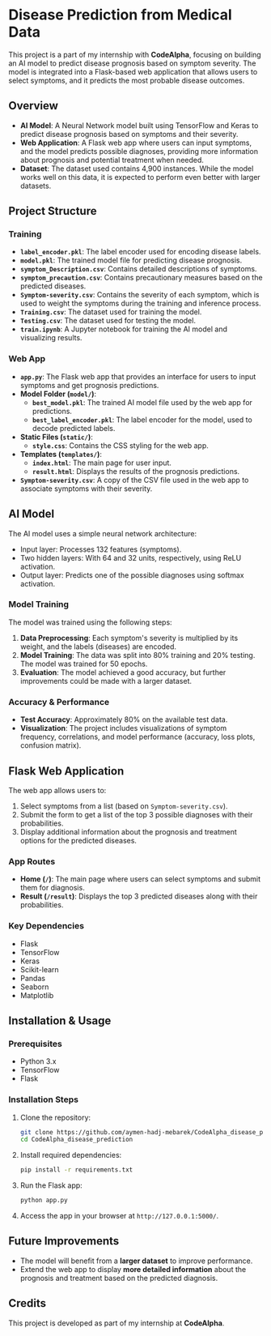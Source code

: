 # Disease Prediction from Medical Data

This project is a part of my internship with **CodeAlpha**, focusing on building an AI model to predict disease prognosis based on symptom severity. The model is integrated into a Flask-based web application that allows users to select symptoms, and it predicts the most probable disease outcomes.

## Overview

- **AI Model**: A Neural Network model built using TensorFlow and Keras to predict disease prognosis based on symptoms and their severity.
- **Web Application**: A Flask web app where users can input symptoms, and the model predicts possible diagnoses, providing more information about prognosis and potential treatment when needed.
- **Dataset**: The dataset used contains 4,900 instances. While the model works well on this data, it is expected to perform even better with larger datasets.

## Project Structure

### Training

- **`label_encoder.pkl`**: The label encoder used for encoding disease labels.
- **`model.pkl`**: The trained model file for predicting disease prognosis.
- **`symptom_Description.csv`**: Contains detailed descriptions of symptoms.
- **`symptom_precaution.csv`**: Contains precautionary measures based on the predicted diseases.
- **`Symptom-severity.csv`**: Contains the severity of each symptom, which is used to weight the symptoms during the training and inference process.
- **`Training.csv`**: The dataset used for training the model.
- **`Testing.csv`**: The dataset used for testing the model.
- **`train.ipynb`**: A Jupyter notebook for training the AI model and visualizing results.

### Web App

- **`app.py`**: The Flask web app that provides an interface for users to input symptoms and get prognosis predictions.
- **Model Folder (`model/`)**:
    - **`best_model.pkl`**: The trained AI model file used by the web app for predictions.
    - **`best_label_encoder.pkl`**: The label encoder for the model, used to decode predicted labels.
- **Static Files (`static/`)**:
    - **`style.css`**: Contains the CSS styling for the web app.
- **Templates (`templates/`)**:
    - **`index.html`**: The main page for user input.
    - **`result.html`**: Displays the results of the prognosis predictions.
- **`Symptom-severity.csv`**: A copy of the CSV file used in the web app to associate symptoms with their severity.

## AI Model

The AI model uses a simple neural network architecture:

- Input layer: Processes 132 features (symptoms).
- Two hidden layers: With 64 and 32 units, respectively, using ReLU activation.
- Output layer: Predicts one of the possible diagnoses using softmax activation.

### Model Training

The model was trained using the following steps:

1. **Data Preprocessing**: Each symptom's severity is multiplied by its weight, and the labels (diseases) are encoded.
2. **Model Training**: The data was split into 80% training and 20% testing. The model was trained for 50 epochs.
3. **Evaluation**: The model achieved a good accuracy, but further improvements could be made with a larger dataset.

### Accuracy & Performance

- **Test Accuracy**: Approximately 80% on the available test data.
- **Visualization**: The project includes visualizations of symptom frequency, correlations, and model performance (accuracy, loss plots, confusion matrix).

## Flask Web Application

The web app allows users to:

1. Select symptoms from a list (based on `Symptom-severity.csv`).
2. Submit the form to get a list of the top 3 possible diagnoses with their probabilities.
3. Display additional information about the prognosis and treatment options for the predicted diseases.

### App Routes

- **Home (`/`)**: The main page where users can select symptoms and submit them for diagnosis.
- **Result (`/result`)**: Displays the top 3 predicted diseases along with their probabilities.

### Key Dependencies

- Flask
- TensorFlow
- Keras
- Scikit-learn
- Pandas
- Seaborn
- Matplotlib

## Installation & Usage

### Prerequisites

- Python 3.x
- TensorFlow
- Flask

### Installation Steps

1. Clone the repository:
    
    ```bash
    git clone https://github.com/aymen-hadj-mebarek/CodeAlpha_disease_prediction.git
    cd CodeAlpha_disease_prediction
    ```
    
2. Install required dependencies:
    
    ```bash
    pip install -r requirements.txt
    ```
    
3. Run the Flask app:
    
    ```bash
    python app.py
    ```
    
4. Access the app in your browser at `http://127.0.0.1:5000/`.
    

## Future Improvements

- The model will benefit from a **larger dataset** to improve performance.
- Extend the web app to display **more detailed information** about the prognosis and treatment based on the predicted diagnosis.

## Credits

This project is developed as part of my internship at **CodeAlpha**.
